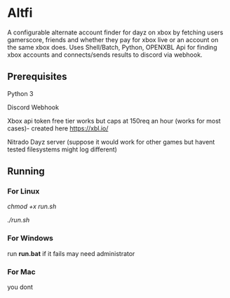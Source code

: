 # Altfi
A configurable alternate account finder for dayz on xbox by fetching users gamerscore, friends and whether they pay for xbox live or an account on the same xbox does. 
Uses Shell/Batch, Python, OPENXBL Api for finding xbox accounts and connects/sends results to discord via webhook.

<h2>Prerequisites</h2>

Python 3

Discord Webhook

Xbox api token free tier works but caps at 150req an hour (works for most cases)- created here https://xbl.io/

Nitrado Dayz server (suppose it would work for other games but havent tested filesystems might log different)

<h2>Running</h2>

<h3>For Linux</h3>

_chmod +x run.sh_

_./run.sh_

<h3>For Windows</h3>

run **run.bat** if it fails may need administrator

<h3>For Mac</h3>

you dont
